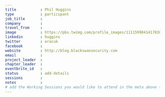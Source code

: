 ```yaml
---
title           : Phil Huggins
type            : participant
job_title       :
company         :
travel_from     :
image           : https://pbs.twimg.com/profile_images/1111599841417838593/vSCYa7SE_400x400.png
linkedin        : huggins
twitter         : oracuk
facebook        :
website         : http://blog.blackswansecurity.com
email           :
project_leader  :
chapter_leader  :
eventbrite_id   :
status          : add-details
sessions        :
notes           :
# add the Working Sessions you would like to attend in the meta above (use the session's title) e.g. sessions (one per line): -Security Playbooks Diagrams -Hackathon Daily Sessions
---
```


<!-- put more details about participant here -->
